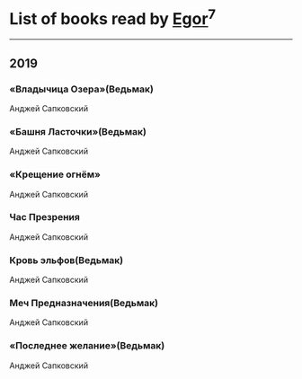 # List of books read by [Egor](http://vk.com/id166766907)<sup>7</sup>
---

## 2019

### «Владычица Озера»(Ведьмак)
Анджей Сапковский


### «Башня Ласточки»(Ведьмак)
Анджей Сапковский


### «Крещение огнём»
Анджей Сапковский


### Час Презрения
Анджей Сапковский


### Кровь эльфов(Ведьмак)
Анджей Сапковский


### Меч Предназначения(Ведьмак)
Анджей Сапковский


### «Последнее желание»(Ведьмак)
Анджей Сапковский



